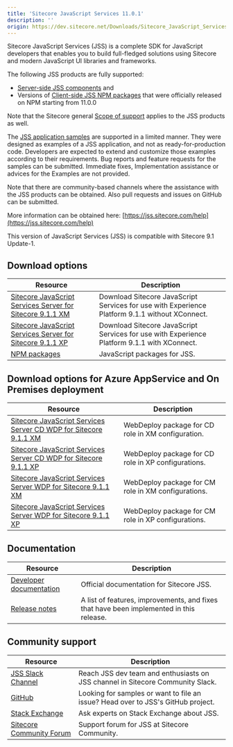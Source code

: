 ```yaml
---
title: 'Sitecore JavaScript Services 11.0.1'
description: ''
origin: https://dev.sitecore.net/Downloads/Sitecore_JavaScript_Services/110/Sitecore_JavaScript_Services_1101.aspx
---
```


Sitecore JavaScript Services (JSS) is a complete SDK for JavaScript developers that enables you to build full-fledged solutions using Sitecore and modern JavaScript UI libraries and frameworks.

The following JSS products are fully supported:

- [Server-side JSS components](/downloads/Sitecore_JavaScript_Services) and
- Versions of [Client-side JSS NPM packages](https://github.com/Sitecore/jss/tree/dev/packages) that were officially released on NPM starting from 11.0.0

Note that the Sitecore general [Scope of support](https://kb.sitecore.net/articles/463549#ScopeOfSupport) applies to the JSS products as well.

The [JSS application samples](https://github.com/Sitecore/jss/tree/dev/samples) are supported in a limited manner. They were designed as examples of a JSS application, and not as ready-for-production code. Developers are expected to extend and customize those examples according to their requirements. Bug reports and feature requests for the samples can be submitted. Immediate fixes, Implementation assistance or advices for the Examples are not provided.

Note that there are community-based channels where the assistance with the JSS products can be obtained. Also pull requests and issues on GitHub can be submitted.

More information can be obtained here: [https://jss.sitecore.com/help](https://jss.sitecore.com/help)

  <Alert variant='warning' mb={4}>
    <AlertIcon />
    This version of JavaScript Services (JSS) is compatible with Sitecore 9.1 Update-1.
  </Alert>


## Download options

| Resource                                                                                                                                                                                                                                                                                           | Description                                                                                    |
| -------------------------------------------------------------------------------------------------------------------------------------------------------------------------------------------------------------------------------------------------------------------------------------------------- | ---------------------------------------------------------------------------------------------- |
| [Sitecore JavaScript Services Server for Sitecore 9.1.1 XM](https://scdp.blob.core.windows.net/downloads/Sitecore%20JavaScript%20Services/110/Sitecore%20JavaScript%20Services%201101/Secure/Sitecore%20JavaScript%20Services%20Server%20for%20Sitecore%209.1.1%20XM%2011.0.1%20rev.%20190318.zip) | Download Sitecore JavaScript Services for use with Experience Platform 9.1.1 without XConnect. |
| [Sitecore JavaScript Services Server for Sitecore 9.1.1 XP](https://scdp.blob.core.windows.net/downloads/Sitecore%20JavaScript%20Services/110/Sitecore%20JavaScript%20Services%201101/Secure/Sitecore%20JavaScript%20Services%20Server%20for%20Sitecore%209.1.1%20XP%2011.0.1%20rev.%20190318.zip) | Download Sitecore JavaScript Services for use with Experience Platform 9.1.1 with XConnect.    |
| [NPM packages](https://www.npmjs.com/org/sitecore-jss)                                                                                                                                                                                                                                             | JavaScript packages for JSS.                                                                   |

## Download options for Azure AppService and On Premises deployment

| Resource                                                                                                                                                                                                                                                                                                             | Description                                         |
| -------------------------------------------------------------------------------------------------------------------------------------------------------------------------------------------------------------------------------------------------------------------------------------------------------------------- | --------------------------------------------------- |
| [Sitecore JavaScript Services Server CD WDP for Sitecore 9.1.1 XM](https://scdp.blob.core.windows.net/downloads/Sitecore%20JavaScript%20Services/110/Sitecore%20JavaScript%20Services%201101/Secure/Sitecore%20JavaScript%20Services%20Server%20for%20Sitecore%209.1.1%20XM%2011.0.1%20rev.%20190318%20CD.scwdp.zip) | WebDeploy package for CD role in XM configuration.  |
| [Sitecore JavaScript Services Server CD WDP for Sitecore 9.1.1 XP](https://scdp.blob.core.windows.net/downloads/Sitecore%20JavaScript%20Services/110/Sitecore%20JavaScript%20Services%201101/Secure/Sitecore%20JavaScript%20Services%20Server%20for%20Sitecore%209.1.1%20XP%2011.0.1%20rev.%20190318%20CD.scwdp.zip) | WebDeploy package for CD role in XP configurations. |
| [Sitecore JavaScript Services Server WDP for Sitecore 9.1.1 XM](https://scdp.blob.core.windows.net/downloads/Sitecore%20JavaScript%20Services/110/Sitecore%20JavaScript%20Services%201101/Secure/Sitecore%20JavaScript%20Services%20Server%20for%20Sitecore%209.1.1%20XM%2011.0.1%20rev.%20190318.scwdp.zip)         | WebDeploy package for CM role in XM configurations. |
| [Sitecore JavaScript Services Server WDP for Sitecore 9.1.1 XP](https://scdp.blob.core.windows.net/downloads/Sitecore%20JavaScript%20Services/110/Sitecore%20JavaScript%20Services%201101/Secure/Sitecore%20JavaScript%20Services%20Server%20for%20Sitecore%209.1.1%20XP%2011.0.1%20rev.%20190318.scwdp.zip)         | WebDeploy package for CM role in XP configurations. |

## Documentation

| Resource                                                | Description                                                                             |
| ------------------------------------------------------- | --------------------------------------------------------------------------------------- |
| [Developer documentation](https://jss.sitecore.net)     | Official documentation for Sitecore JSS.                                                |
| [Release notes](https://jss.sitecore.net/release-notes) | A list of features, improvements, and fixes that have been implemented in this release. |

## Community support

| Resource                                                                   | Description                                                                      |
| -------------------------------------------------------------------------- | -------------------------------------------------------------------------------- |
| [JSS Slack Channel](https://sitecorechat.slack.com/messages/jss)           | Reach JSS dev team and enthusiasts on JSS channel in Sitecore Community Slack.   |
| [GitHub](https://github.com/sitecore/jss)                                  | Looking for samples or want to file an issue? Head over to JSS's GitHub project. |
| [Stack Exchange](https://sitecore.stackexchange.com/questions/tagged/jss)  | Ask experts on Stack Exchange about JSS.                                         |
| [Sitecore Community Forum](https://community.sitecore.net/developers/f/40) | Support forum for JSS at Sitecore Community.                                     |
